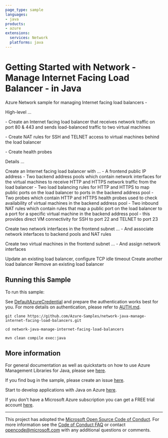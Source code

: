 ```yaml
---
page_type: sample
languages:
- java
products:
- azure
extensions:
  services: Network
  platforms: java
---
```


# Getting Started with Network - Manage Internet Facing Load Balancer - in Java #


  Azure Network sample for managing Internet facing load balancers -
  <p>
  High-level ...
  <p>
  - Create an Internet facing load balancer that receives network traffic on
  port 80 &amp; 443 and sends load-balanced traffic to two virtual machines
  <p>
  - Create NAT rules for SSH and TELNET access to virtual
  machines behind the load balancer
  <p>
  - Create health probes
  <p>
  Details ...
  <p>
  Create an Internet facing load balancer with ...
  - A frontend public IP address
  - Two backend address pools which contain network interfaces for the virtual
  machines to receive HTTP and HTTPS network traffic from the load balancer
  - Two load balancing rules for HTTP and HTTPS to map public ports on the load
  balancer to ports in the backend address pool
  - Two probes which contain HTTP and HTTPS health probes used to check availability
  of virtual machines in the backend address pool
  - Two inbound NAT rules which contain rules that map a public port on the load
  balancer to a port for a specific virtual machine in the backend address pool
  - this provides direct VM connectivity for SSH to port 22 and TELNET to port 23
  <p>
  Create two network interfaces in the frontend subnet ...
  - And associate network interfaces to backend pools and NAT rules
  <p>
  Create two virtual machines in the frontend subnet ...
  - And assign network interfaces
  <p>
  Update an existing load balancer, configure TCP idle timeout
  Create another load balancer
  Remove an existing load balancer
 

## Running this Sample ##

To run this sample:

See [DefaultAzureCredential](https://github.com/Azure/azure-sdk-for-java/tree/main/sdk/identity/azure-identity#defaultazurecredential) and prepare the authentication works best for you. For more details on authentication, please refer to [AUTH.md](https://github.com/Azure/azure-sdk-for-java/blob/main/sdk/resourcemanager/docs/AUTH.md).

    git clone https://github.com/Azure-Samples/network-java-manage-internet-facing-load-balancers.git

    cd network-java-manage-internet-facing-load-balancers

    mvn clean compile exec:java

## More information ##

For general documentation as well as quickstarts on how to use Azure Management Libraries for Java, please see [here](https://aka.ms/azsdk/java/mgmt).

If you find bug in the sample, please create an issue [here](https://github.com/Azure/azure-sdk-for-java/issues).

Start to develop applications with Java on Azure [here](http://azure.com/java).

If you don't have a Microsoft Azure subscription you can get a FREE trial account [here](http://go.microsoft.com/fwlink/?LinkId=330212).

---

This project has adopted the [Microsoft Open Source Code of Conduct](https://opensource.microsoft.com/codeofconduct/). For more information see the [Code of Conduct FAQ](https://opensource.microsoft.com/codeofconduct/faq/) or contact [opencode@microsoft.com](mailto:opencode@microsoft.com) with any additional questions or comments.
